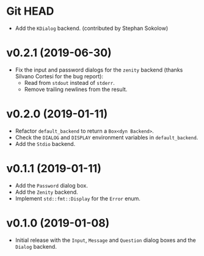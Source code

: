 # Git HEAD
- Add the `KDialog` backend. (contributed by Stephan Sokolow)

# v0.2.1 (2019-06-30)
- Fix the input and password dialogs for the `zenity` backend (thanks Silvano
  Cortesi for the bug report):
  - Read from `stdout` instead of `stderr`.
  - Remove trailing newlines from the result.

# v0.2.0 (2019-01-11)
- Refactor `default_backend` to return a `Box<dyn Backend>`.
- Check the `DIALOG` and `DISPLAY` environment variables in `default_backend`.
- Add the `Stdio` backend.

# v0.1.1 (2019-01-11)
- Add the `Password` dialog box.
- Add the `Zenity` backend.
- Implement `std::fmt::Display` for the `Error` enum.

# v0.1.0 (2019-01-08)
- Initial release with the `Input`, `Message` and `Question` dialog boxes and
  the `Dialog` backend.
